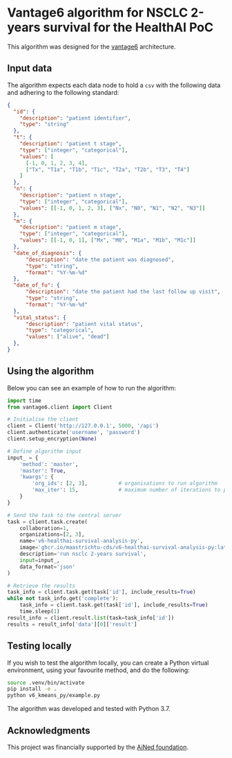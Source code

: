 # Vantage6 algorithm for NSCLC 2-years survival for the HealthAI PoC

This algorithm was designed for the [vantage6](https://vantage6.ai/) 
architecture. 

## Input data

The algorithm expects each data node to hold a `csv` with the following data
and adhering to the following standard:

``` json
{
  "id": {
    "description": "patient identifier",
    "type": "string"
  },
  "t": {
    "description": "patient t stage",
    "type": ["integer", "categorical"],
    "values": [
      [-1, 0, 1, 2, 3, 4], 
      ["Tx", "T1a", "T1b", "T1c", "T2a", "T2b", "T3", "T4"]
    ]
  },
  "n": {
    "description": "patient n stage",
    "type": ["integer", "categorical"],
    "values": [[-1, 0, 1, 2, 3], ["Nx", "N0", "N1", "N2", "N3"]]
  },
  "m": {
    "description": "patient m stage",
    "type": ["integer", "categorical"],
    "values": [[-1, 0, 1], ["Mx", "M0", "M1a", "M1b", "M1c"]]
  },
  "date_of_diagnosis": {
      "description": "date the patient was diagnosed",
      "type": "string",
      "format": "%Y-%m-%d"
  },
  "date_of_fu": {
      "description": "date the patient had the last follow up visit",
      "type": "string",
      "format": "%Y-%m-%d"
  },
  "vital_status": {
      "description": "patient vital status",
      "type": "categorical",
      "values": ["alive", "dead"]
  },
}
```

## Using the algorithm

Below you can see an example of how to run the algorithm:

``` python
import time
from vantage6.client import Client

# Initialise the client
client = Client('http://127.0.0.1', 5000, '/api')
client.authenticate('username', 'password')
client.setup_encryption(None)

# Define algorithm input
input_ = {
    'method': 'master',
    'master': True,
    'kwargs': {
        'org_ids': [2, 3],          # organisations to run algorithm
        'max_iter': 15,             # maximum number of iterations to perform
    }
}

# Send the task to the central server
task = client.task.create(
    collaboration=1,
    organizations=[2, 3],
    name='v6-healthai-survival-analysis-py',
    image='ghcr.io/maastrichtu-cds/v6-healthai-survival-analysis-py:latest',
    description='run nsclc 2-years survival',
    input=input_,
    data_format='json'
)

# Retrieve the results
task_info = client.task.get(task['id'], include_results=True)
while not task_info.get('complete'):
    task_info = client.task.get(task['id'], include_results=True)
    time.sleep(1)
result_info = client.result.list(task=task_info['id'])
results = result_info['data'][0]['result']
```

## Testing locally

If you wish to test the algorithm locally, you can create a Python virtual 
environment, using your favourite method, and do the following:

``` bash
source .venv/bin/activate
pip install -e .
python v6_kmeans_py/example.py
```

The algorithm was developed and tested with Python 3.7.

## Acknowledgments

This project was financially supported by the
[AiNed foundation](https://ained.nl/over-ained/).
